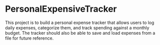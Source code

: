 # PersonalExpensiveTracker
This project is to build a personal expense tracker that allows users to log  daily expenses, categorize them, and track spending against a monthly budget. The  tracker should also be able to save and load expenses from a file for future  reference.
